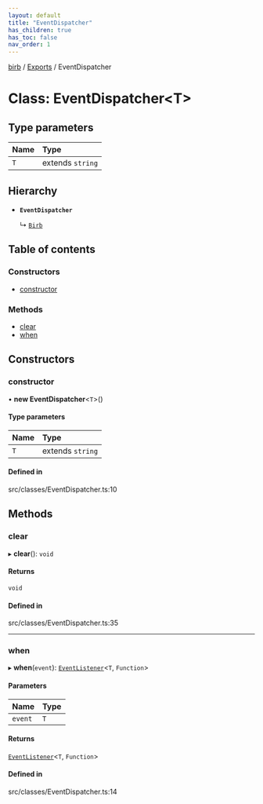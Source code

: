 ```yaml
---
layout: default
title: "EventDispatcher"
has_children: true
has_toc: false
nav_order: 1
---
```


[birb](../README.md) / [Exports](../modules.md) / EventDispatcher

# Class: EventDispatcher<T\>

## Type parameters

| Name | Type |
| :------ | :------ |
| `T` | extends `string` |

## Hierarchy

- **`EventDispatcher`**

  ↳ [`Birb`](../Birb/index.md)

## Table of contents

### Constructors

- [constructor](index.md#constructor)

### Methods

- [clear](index.md#clear)
- [when](index.md#when)

## Constructors

### constructor

• **new EventDispatcher**<`T`\>()

#### Type parameters

| Name | Type |
| :------ | :------ |
| `T` | extends `string` |

#### Defined in

src/classes/EventDispatcher.ts:10

## Methods

### clear

▸ **clear**(): `void`

#### Returns

`void`

#### Defined in

src/classes/EventDispatcher.ts:35

___

### when

▸ **when**(`event`): [`EventListener`](../EventListener/index.md)<`T`, `Function`\>

#### Parameters

| Name | Type |
| :------ | :------ |
| `event` | `T` |

#### Returns

[`EventListener`](../EventListener/index.md)<`T`, `Function`\>

#### Defined in

src/classes/EventDispatcher.ts:14
